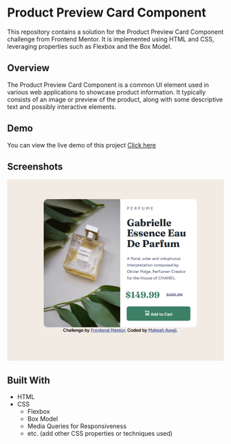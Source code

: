 # Product Preview Card Component

This repository contains a solution for the Product Preview Card Component challenge from Frontend Mentor. It is implemented using HTML and CSS, leveraging properties such as Flexbox and the Box Model.

## Overview

The Product Preview Card Component is a common UI element used in various web applications to showcase product information. It typically consists of an image or preview of the product, along with some descriptive text and possibly interactive elements.

## Demo

You can view the live demo of this project 
[Click here](https://awaji-frontend-mentor-challenge-03.netlify.app/)

## Screenshots

![Desktop View](screenshot3.PNG)




## Built With

- HTML
- CSS
  - Flexbox
  - Box Model
  - Media Queries for Responsiveness
  - etc. (add other CSS properties or techniques used)


